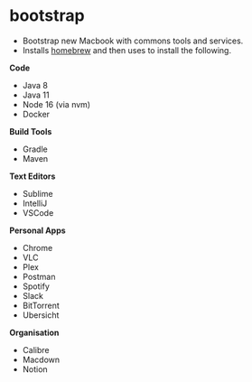 # bootstrap
- Bootstrap new Macbook with commons tools and services. 
- Installs [homebrew](https://brew.sh/) and then uses to install the following.

**Code**
- Java 8
- Java 11
- Node 16 (via nvm)
- Docker

**Build Tools**
- Gradle
- Maven

**Text Editors**
- Sublime
- IntelliJ
- VSCode

**Personal Apps**
- Chrome
- VLC
- Plex
- Postman
- Spotify
- Slack
- BitTorrent
- Ubersicht

**Organisation**
- Calibre
- Macdown
- Notion